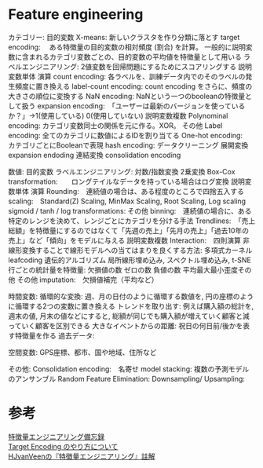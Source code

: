# Feature engineering


カテゴリー:
    目的変数
        X-means: 新しいクラスタを作り分類に落とす
        target encoding:　
            ある特徴量の目的変数の相対頻度 (割合) を計算。
            一般的に説明変数に含まれるカテゴリ変数ごとの、目的変数の平均値を特徴量として用いる
        ラベルエンジニアリング:
            2値変数を回帰問題にするためにスコアリングする
    説明変数単体
        演算
            count encoding: 各ラベルを、訓練データ内でのそのラベルの発生頻度に置き換える
            label-count encoding: count encoding をさらに、頻度の大きさの順位に変換する
            NaN encoding: NaNという一つのbooleanの特徴量として扱う
            expansion encoding:　「ユーザーは最新のバージョンを使っているか？」→1(使用している) 0(使用していない)
    説明変数複数
        Polynominal encoding: カテゴリ変数同士の関係を元に作る。XOR。
    その他
        Label encoding: 全てのカテゴリに数値によるIDを割り当てる
        One-hot encoding:　カテゴリごとにBooleanで表現
        hash encoding: 
        データクリーニング
            展開変換 expansion endoding
            連結変換 consolidation encoding

数値:
    目的変数
        ラベルエンジニアリング:
            対数/指数変換
            2乗変換
            Box-Cox transformation:　　ロングテイルなデータを持っている場合はログ変換
    説明変数単体
        演算
            Rounding:　連続値の場合は、ある程度のところで四捨五入する
            scaling:　Standard(Z) Scaling, MinMax Scaling, Root Scaling, Log scaling
            sigmoid / tanh / log transformations: 
        その他
            binning:　連続値の場合に、ある特定のレンジを決めて、レンジごとにカテゴリを分ける手法
            Trendlines:　「売上総額」を特徴量にするのではなくて「先週の売上」「先月の売上」「過去10年の売上」など「傾向」をモデルに与える
    説明変数複数
        Interaction:　四則演算
        非線形変換することで線形モデルへの当てはまりを良くする方法:
            多項式カーネル
            leafcoding
            遺伝的アルゴリズム
            局所線形埋め込み, スペクトル埋め込み, t-SNE
        行ごとの統計量を特徴量:
            欠損値の数
            ゼロの数
            負値の数
            平均最大最小歪度その他
    その他
        imputation:　欠損値補完（平均など）

時間変数:
    循環的な変換: 週、月の日付のように循環する数値を, 円の座標のように循環する2つの変数に置き換える
    トレンドを取り出す: 例えば購入額の総計を, 週末の値, 月末の値などにすると, 総額が同じでも購入額が増えていく顧客と減っていく顧客を区別できる
    大きなイベントからの距離:    祝日の何日前/後かを表す特徴量を作る
    過去データ:

空間変数:
    GPS座標、都市、国や地域、住所など

その他:
    Consolidation encoding:　名寄せ
    model stacking: 複数の予測モデルのアンサンブル
    Random Feature Elimination:
    Downsampling/ Upsampling:


# 参考
[特徴量エンジニアリング備忘録](https://qiita.com/risako_/items/91ea7f34433bfa2ea40c)  
[Target Encoding のやり方について](https://blog.amedama.jp/entry/target-mean-encoding-types)  
[HJvanVeenの『特徴量エンジニアリング』註解](https://qiita.com/s_katagiri/items/492f86529f3c02905e76)


